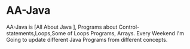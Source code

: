 # AA-Java
AA-Java is [All About Java ], Programs about Control-statements,Loops,Some of Loops Programs, Arrays.
Every Weekend I'm Going to update different Java Programs from different concepts.
